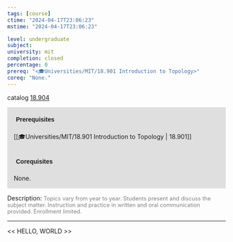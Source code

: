 ```yaml
---
tags: [course]
ctime: "2024-04-17T23:06:23"
mstime: "2024-04-17T23:06:23"

level: undergraduate
subject: 
university: mit
completion: closed
percentage: 0
prereq: "<🎓Universities/MIT/18.901 Introduction to Topology>"
coreq: "None."
---
```


catalog [18.904](http://student.mit.edu/catalog/m18b.html#18.904)

<span style="display: block; padding: 15px; background-color: rgb(100, 100, 100, 0.2);"><font id="m_prereq1799_0" style="display: block; font-family: Arial, sans-serif; font-weight: bold; padding: 5px">Prerequisites</font><br><span id="prereq1799_0">[[🎓Universities/MIT/18.901 Introduction to Topology | 18.901]]</span></span>
<span style="display: block; padding: 15px; background-color: rgb(100, 100, 100, 0.2);"><font id="m_coreq1799_0" style="display: block; font-family: Arial, sans-serif; font-weight: bold; padding: 5px">Corequisites</font><br><span id="coreq1799_0">None.</span></span>

<font style="">Description:</font>
<font style="color: grey; font-size: 0.8rem;">Topics vary from year to year. Students present and discuss the subject matter. Instruction and practice in written and oral communication provided. Enrollment limited.</font>



---

<< HELLO, WORLD >>
